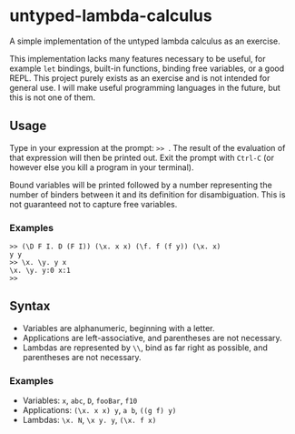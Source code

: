 # untyped-lambda-calculus
A simple implementation of the untyped lambda calculus as an exercise.

This implementation lacks many features necessary to be useful,
for example `let` bindings, built-in functions, binding free variables, or a good REPL.
This project purely exists as an exercise and is not intended for general use.
I will make useful programming languages in the future, but this is not one of them.

## Usage
Type in your expression at the prompt: `>> `.
The result of the evaluation of that expression will then be printed out.
Exit the prompt with `Ctrl-C` (or however else you kill a program in your terminal).

Bound variables will be printed followed by a number representing the number of binders
between it and its definition for disambiguation.
This is not guaranteed not to capture free variables.

### Examples
```
>> (\D F I. D (F I)) (\x. x x) (\f. f (f y)) (\x. x)
y y
>> \x. \y. y x
\x. \y. y:0 x:1
>>
```

## Syntax
* Variables are alphanumeric, beginning with a letter.
* Applications are left-associative, and parentheses are not necessary.
* Lambdas are represented by `\\`, bind as far right as possible, and parentheses are not necessary.

### Examples
* Variables: `x`, `abc`, `D`, `fooBar`, `f10`
* Applications: `(\x. x x) y`, `a b`, `((g f) y)`
* Lambdas: `\x. N`, `\x y. y`, `(\x. f x)`
